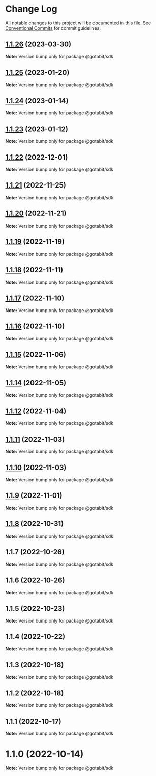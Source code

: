 # Change Log

All notable changes to this project will be documented in this file.
See [Conventional Commits](https://conventionalcommits.org) for commit guidelines.

## [1.1.26](https://github.com/gotabit/sdk-ts/compare/@gotabit/sdk@1.1.25...@gotabit/sdk@1.1.26) (2023-03-30)

**Note:** Version bump only for package @gotabit/sdk

## [1.1.25](https://github.com/gotabit/sdk-ts/compare/@gotabit/sdk@1.1.24...@gotabit/sdk@1.1.25) (2023-01-20)

**Note:** Version bump only for package @gotabit/sdk

## [1.1.24](https://github.com/gotabit/sdk-ts/compare/@gotabit/sdk@1.1.23...@gotabit/sdk@1.1.24) (2023-01-14)

**Note:** Version bump only for package @gotabit/sdk

## [1.1.23](https://github.com/gotabit/sdk-ts/compare/@gotabit/sdk@1.1.22...@gotabit/sdk@1.1.23) (2023-01-12)

**Note:** Version bump only for package @gotabit/sdk

## [1.1.22](https://github.com/gotabit/sdk-ts/compare/@gotabit/sdk@1.1.21...@gotabit/sdk@1.1.22) (2022-12-01)

**Note:** Version bump only for package @gotabit/sdk

## [1.1.21](https://github.com/gotabit/sdk-ts/compare/@gotabit/sdk@1.1.20...@gotabit/sdk@1.1.21) (2022-11-25)

**Note:** Version bump only for package @gotabit/sdk

## [1.1.20](https://github.com/gotabit/sdk-ts/compare/@gotabit/sdk@1.1.19...@gotabit/sdk@1.1.20) (2022-11-21)

**Note:** Version bump only for package @gotabit/sdk

## [1.1.19](https://github.com/gotabit/sdk-ts/compare/@gotabit/sdk@1.1.18...@gotabit/sdk@1.1.19) (2022-11-19)

**Note:** Version bump only for package @gotabit/sdk

## [1.1.18](https://github.com/gotabit/sdk-ts/compare/@gotabit/sdk@1.1.17...@gotabit/sdk@1.1.18) (2022-11-11)

**Note:** Version bump only for package @gotabit/sdk

## [1.1.17](https://github.com/gotabit/sdk-ts/compare/@gotabit/sdk@1.1.16...@gotabit/sdk@1.1.17) (2022-11-10)

**Note:** Version bump only for package @gotabit/sdk

## [1.1.16](https://github.com/gotabit/sdk-ts/compare/@gotabit/sdk@1.1.15...@gotabit/sdk@1.1.16) (2022-11-10)

**Note:** Version bump only for package @gotabit/sdk

## [1.1.15](https://github.com/gotabit/sdk-ts/compare/@gotabit/sdk@1.1.14...@gotabit/sdk@1.1.15) (2022-11-06)

**Note:** Version bump only for package @gotabit/sdk

## [1.1.14](https://github.com/gotabit/sdk-ts/compare/@gotabit/sdk@1.1.12...@gotabit/sdk@1.1.14) (2022-11-05)

**Note:** Version bump only for package @gotabit/sdk

## [1.1.12](https://github.com/gotabit/sdk-ts/compare/@gotabit/sdk@1.1.11...@gotabit/sdk@1.1.12) (2022-11-04)

**Note:** Version bump only for package @gotabit/sdk

## [1.1.11](https://github.com/gotabit/sdk-ts/compare/@gotabit/sdk@1.1.10...@gotabit/sdk@1.1.11) (2022-11-03)

**Note:** Version bump only for package @gotabit/sdk

## [1.1.10](https://github.com/gotabit/sdk-ts/compare/@gotabit/sdk@1.1.9...@gotabit/sdk@1.1.10) (2022-11-03)

**Note:** Version bump only for package @gotabit/sdk

## [1.1.9](https://github.com/gotabit/sdk-ts/compare/@gotabit/sdk@1.1.7...@gotabit/sdk@1.1.9) (2022-11-01)

**Note:** Version bump only for package @gotabit/sdk

## [1.1.8](https://github.com/gotabit/sdk-ts/compare/@gotabit/sdk@1.1.7...@gotabit/sdk@1.1.8) (2022-10-31)

**Note:** Version bump only for package @gotabit/sdk

## 1.1.7 (2022-10-26)

**Note:** Version bump only for package @gotabit/sdk

## 1.1.6 (2022-10-26)

**Note:** Version bump only for package @gotabit/sdk

## 1.1.5 (2022-10-23)

**Note:** Version bump only for package @gotabit/sdk

## 1.1.4 (2022-10-22)

**Note:** Version bump only for package @gotabit/sdk

## 1.1.3 (2022-10-18)

**Note:** Version bump only for package @gotabit/sdk

## 1.1.2 (2022-10-18)

**Note:** Version bump only for package @gotabit/sdk

## 1.1.1 (2022-10-17)

**Note:** Version bump only for package @gotabit/sdk

# 1.1.0 (2022-10-14)

**Note:** Version bump only for package @gotabit/sdk
